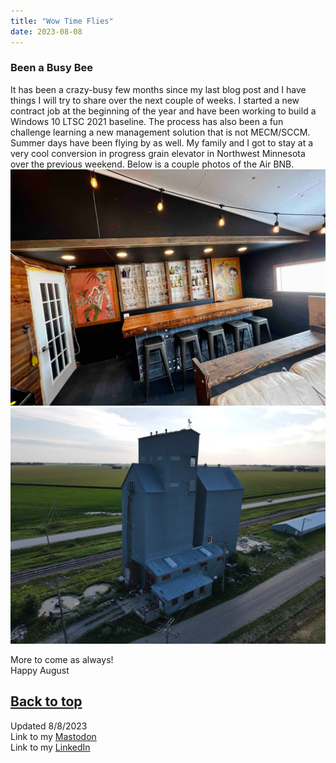 ```yaml
---
title: "Wow Time Flies"
date: 2023-08-08
---
```

### Been a Busy Bee

It has been a crazy-busy few months since my last blog post and I have things I will try to share over the next couple of weeks. I started a new contract job at the beginning of the year and have been working to build a Windows 10 LTSC 2021 baseline. The process has also been a fun challenge learning a new management solution that is not MECM/SCCM.\
Summer days have been flying by as well. My family and I got to stay at a very cool conversion in progress grain elevator in Northwest Minnesota over the previous weekend. Below is a couple photos of the Air BNB.\
![alt text](https://github.com/Nathan1824/Blog-Post-Dev/blob/main/_pictures/_Posts/08_08_2023/Sabin.jpg?raw=true)\
![alt text](https://github.com/Nathan1824/Blog-Post-Dev/blob/main/_pictures/_Posts/08_08_2023/Sabin1.jpg?raw=true)

More to come as always!\
Happy August

<a href="#top">Back to top</a>
---
Updated 8/8/2023\
Link to my <a rel="me" href="https://tech.lgbt/@NathanHamblin_MI6">Mastodon</a>\
Link to my <a rel="me" href="https://www.linkedin.com/in/nathan-hamblin">LinkedIn</a>